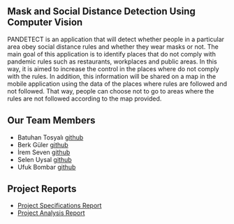 ## Mask and Social Distance Detection Using Computer Vision

PANDETECT is an application that will detect whether people in a particular area obey social distance rules and whether they wear masks or not. The main goal of this application is to identify places that do not comply with pandemic rules such as restaurants, workplaces and public areas. In this way, it is aimed to increase the control in the places where do not comply with the rules. In addition, this information will be shared on a map in the mobile application using the data of the places where rules are followed and not followed. That way, people can choose not to go to areas where the rules are not followed according to the map provided.


## Our Team Members

* Batuhan Tosyalı [github](https://github.com/Batucan2601)
* Berk Güler [github](https://github.com/Wondrous27)
* İrem Seven [github](https://github.com/iremsvn)
* Selen Uysal [github](https://github.com/selenuysal)
* Ufuk Bombar [github](https://github.com/ubombar)

## Project Reports 
* [Project Specifications Report](https://pandetect.github.io/reports/Project_Specifications_Report.pdf)
* [Project Analysis Report](https://pandetect.github.io/reports/Project_Analysis_Report.pdf)

